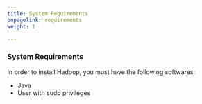 ```yaml
---
title: System Requirements
onpagelink: requirements
weight: 1

---
```


### System Requirements

In order to install Hadoop, you must have the following softwares:

- Java
- User with sudo privileges
 